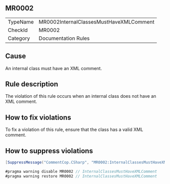 ## MR0002

<table>
<tr>
  <td>TypeName</td>
  <td>MR0002InternalClassesMustHaveXMLComment</td>
</tr>
<tr>
  <td>CheckId</td>
  <td>MR0002</td>
</tr>
<tr>
  <td>Category</td>
  <td>Documentation Rules</td>
</tr>
</table>

## Cause

An internal class must have an XML comment.

## Rule description

The violation of this rule occurs when an internal class does not have an XML comment.

## How to fix violations

To fix a violation of this rule, ensure that the class has a valid XML comment.

## How to suppress violations

```csharp
[SuppressMessage("CommentCop.CSharp", "MR0002:InternalClassesMustHaveXMLComment", Justification = "Reviewed.")]
```

```csharp
#pragma warning disable MR0002 // InternalClassesMustHaveXMLComment
#pragma warning restore MR0002 // InternalClassesMustHaveXMLComment
```